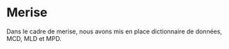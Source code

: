 # Merise

Dans le cadre de merise, nous avons mis en place dictionnaire de données, MCD, MLD et MPD.